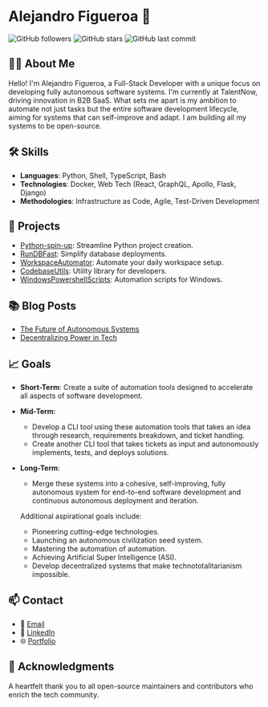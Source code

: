 # Alejandro Figueroa 👋

![GitHub followers](https://img.shields.io/github/followers/cybrvybe?style=social)
![GitHub stars](https://img.shields.io/github/stars/cybrvybe?style=social)
![GitHub last commit](https://img.shields.io/github/last-commit/cybrvybe/rundbfast)

## 👨‍💻 About Me

Hello! I'm Alejandro Figueroa, a Full-Stack Developer with a unique focus on developing fully autonomous software systems. I'm currently at TalentNow, driving innovation in B2B SaaS. What sets me apart is my ambition to automate not just tasks but the entire software development lifecycle, aiming for systems that can self-improve and adapt. I am building all my systems to be open-source. 

## 🛠 Skills

- **Languages**: Python, Shell, TypeScript, Bash
- **Technologies**: Docker, Web Tech (React, GraphQL, Apollo, Flask, Django)
- **Methodologies**: Infrastructure as Code, Agile, Test-Driven Development

## 🚀 Projects

- [Python-spin-up](https://github.com/cybrvybe/python-spin-up): Streamline Python project creation.
- [RunDBFast](https://github.com/cybrvybe/rundbfast): Simplify database deployments.
- [WorkspaceAutomator](https://github.com/cybrvybe/workspace-automator): Automate your daily workspace setup.
- [CodebaseUtils](https://github.com/cybrvybe/codespace_utils): Utility library for developers.
- [WindowsPowershellScripts](https://github.com/cybrvybe/powershell-windows-automation-scripts): Automation scripts for Windows.

## 📚 Blog Posts

- [The Future of Autonomous Systems](#)
- [Decentralizing Power in Tech](#)

## 📈 Goals

- **Short-Term**: Create a suite of automation tools designed to accelerate all aspects of software development.
- **Mid-Term**: 
  - Develop a CLI tool using these automation tools that takes an idea through research, requirements breakdown, and ticket handling.
  - Create another CLI tool that takes tickets as input and autonomously implements, tests, and deploys solutions.
- **Long-Term**: 
  - Merge these systems into a cohesive, self-improving, fully autonomous system for end-to-end software development and continuous autonomous deployment and iteration.
  
  Additional aspirational goals include:
  
  - Pioneering cutting-edge technologies.
  - Launching an autonomous civilization seed system.
  - Mastering the automation of automation.
  - Achieving Artificial Super Intelligence (ASI).
  - Develop decentralized systems that make technototalitarianism impossible.
  

## 📫 Contact

- 📧 [Email](mailto:cybrvybe@gmail.com)
- 👔 [LinkedIn](https://www.linkedin.com/in/alejandro-figueroa/)
- 🌐 [Portfolio](https://cybrvybe.github.io)

## 🙏 Acknowledgments

A heartfelt thank you to all open-source maintainers and contributors who enrich the tech community.


